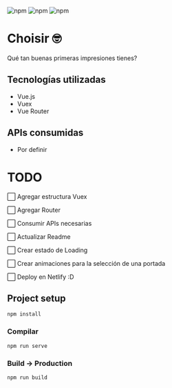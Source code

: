 ![npm](https://img.shields.io/badge/VueJS-v2.6.11-brightgreen) ![npm](https://img.shields.io/badge/Vuex-v3.2.0-green) ![npm](https://img.shields.io/badge/VueRouter-v3.3.4-yellowgreen)

# Choisir 🤓

Qué tan buenas primeras impresiones tienes?

## Tecnologías utilizadas

- Vue.js
- Vuex
- Vue Router

## APIs consumidas

- Por definir

# TODO

⬜ Agregar estructura Vuex

⬜ Agregar Router

⬜ Consumir APIs necesarias

⬜ Actualizar Readme

⬜ Crear estado de Loading

⬜ Crear animaciones para la selección de una portada

⬜ Deploy en Netlify :D

## Project setup

```
npm install
```

### Compilar

```
npm run serve
```

### Build -> Production

```
npm run build
```
